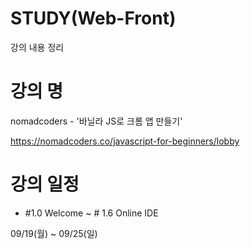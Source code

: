 # STUDY(Web-Front)
강의 내용 정리
# 강의 명
nomadcoders - '바닐라 JS로 크롬 앱 만들기' 

https://nomadcoders.co/javascript-for-beginners/lobby
# 강의 일정
- #1.0 Welcome ~ # 1.6 Online IDE

09/19(월) ~ 09/25(일)

